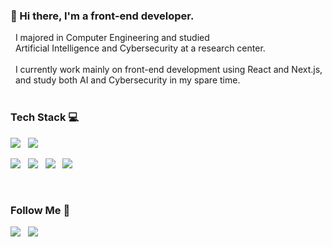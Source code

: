    
### 🌟 Hi there, I'm a front-end developer.
&nbsp; I majored in Computer Engineering and studied <br/>
&nbsp; Artificial Intelligence and Cybersecurity at a research center.<br/>
<br/>
&nbsp; I currently work mainly on front-end development using React and Next.js, <br>
&nbsp; and study both AI and Cybersecurity in my spare time.   
<br/>

  ### Tech Stack 💻   
   <p>
      <img src="https://img.shields.io/badge/JavaScript-F7DF1E?style=flat-square&logo=JavaScript&logoColor=white"/> &nbsp;
      <img src="https://img.shields.io/badge/Python-3776AB?style=flat-square&logo=Python&logoColor=white"/> &nbsp;
   </p>

   <p>
      <img src="https://img.shields.io/badge/Next.js-000000?style=flat-square&logo=Next.js&logoColor=white"/> &nbsp;
      <img src="https://img.shields.io/badge/MySQL-4479A1?style=flat-square&logo=MySQL&logoColor=white"/> &nbsp;
      <img src="https://img.shields.io/badge/React-61DAFB?style=flat-square&logo=React&logoColor=white"/> &nbsp;
      <img src="https://img.shields.io/badge/Firebase-FFCA28?style=flat-square&logo=Firebase&logoColor=white"/> 
   </p> 
   <br/>
   
  ### Follow Me 💫
  <a href="mailto:jihyun.kim.dev@gmail.com">
     <img src="https://img.shields.io/badge/Gmail-EA4335?style=flat-square&logo=Gmail&logoColor=white"/></a> &nbsp;
   <a href="https://jihyun-dev.tistory.com/">
      <img src="https://img.shields.io/badge/Tech Blog-000000?style=flat-square&logo=Tistory&logoColor=white&link=https://jihyun-dev.tistory.com/"/></a>





